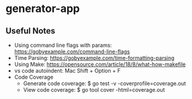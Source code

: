 # generator-app

## Useful Notes
- Using command line flags with params: https://gobyexample.com/command-line-flags
- Time Parsing: https://gobyexample.com/time-formatting-parsing
- Using Make: https://opensource.com/article/18/8/what-how-makefile
- vs code autoindent: Mac Shift + Option + F
- Code Coverage
    - Generate code coverage: $ go test -v -coverprofile=coverage.out
    - View code coverage: $ go tool cover -html=coverage.out 

